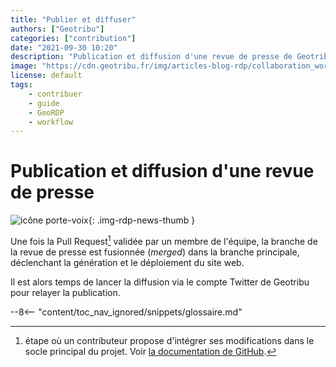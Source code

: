 ```yaml
---
title: "Publier et diffuser"
authors: ["Geotribu"]
categories: ["contribution"]
date: "2021-09-30 10:20"
description: "Publication et diffusion d'une revue de presse de Geotribu (GeoRDP)."
image: "https://cdn.geotribu.fr/img/articles-blog-rdp/collaboration_world.png"
license: default
tags:
    - contribuer
    - guide
    - GeoRDP
    - workflow
---
```


# Publication et diffusion d'une revue de presse

![icône porte-voix](https://cdn.geotribu.fr/img/internal/icons-rdp-news/journalisme.png "icône porte-voix"){: .img-rdp-news-thumb }

Une fois la Pull Request[^pr] validée par un membre de l'équipe, la branche de la revue de presse est fusionnée (*merged*) dans la branche principale, déclenchant la génération et le déploiement du site web.

Il est alors temps de lancer la diffusion via le compte Twitter de Geotribu pour relayer la publication.

<!-- Footnotes -->
[^fairuse]: analogie avec un cadre légal qui repose sur un usage raisonnable des oeuvres et ressources. Voir [la fiche Wikipedia](https://fr.wikipedia.org/wiki/Fair_use).
[^pr]: étape où un contributeur propose d'intégrer ses modifications dans le socle principal du projet. Voir [la documentation de GitHub](https://docs.github.com/fr/github/collaborating-with-issues-and-pull-requests/proposing-changes-to-your-work-with-pull-requests/creating-a-pull-request).

<!-- Hyperlinks reference -->
[Git]: https://fr.wikipedia.org/wiki/Git

<!-- Intègre le glossaire centralisé -->
--8<-- "content/toc_nav_ignored/snippets/glossaire.md"
